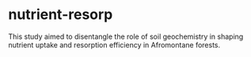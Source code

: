# nutrient-resorp
This study aimed to disentangle the role of soil geochemistry in shaping nutrient uptake and resorption efficiency in Afromontane forests.
